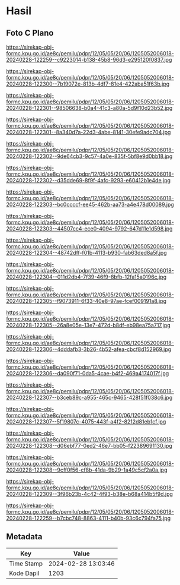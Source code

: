 # Hasil

## Foto C Plano

https://sirekap-obj-formc.kpu.go.id/ae8c/pemilu/pdpr/12/05/05/20/06/1205052006018-20240228-122259--c9223014-b138-45b8-96d3-e295120f0837.jpg

https://sirekap-obj-formc.kpu.go.id/ae8c/pemilu/pdpr/12/05/05/20/06/1205052006018-20240228-122300--7b19072e-813b-4df7-81e4-422aba51f63b.jpg

https://sirekap-obj-formc.kpu.go.id/ae8c/pemilu/pdpr/12/05/05/20/06/1205052006018-20240228-122301--98506638-b0a4-41c3-a80a-5d9f10d23b52.jpg

https://sirekap-obj-formc.kpu.go.id/ae8c/pemilu/pdpr/12/05/05/20/06/1205052006018-20240228-122301--8a340d7a-22d3-4abe-8141-30efe9adc704.jpg

https://sirekap-obj-formc.kpu.go.id/ae8c/pemilu/pdpr/12/05/05/20/06/1205052006018-20240228-122302--9de64cb3-9c57-4a0e-835f-5bf8e9d0bb18.jpg

https://sirekap-obj-formc.kpu.go.id/ae8c/pemilu/pdpr/12/05/05/20/06/1205052006018-20240228-122302--d35dde69-8f9f-4afc-9293-e60412b1e4de.jpg

https://sirekap-obj-formc.kpu.go.id/ae8c/pemilu/pdpr/12/05/05/20/06/1205052006018-20240228-122303--bc0ccccf-ee45-462b-aa73-a4e478d00089.jpg

https://sirekap-obj-formc.kpu.go.id/ae8c/pemilu/pdpr/12/05/05/20/06/1205052006018-20240228-122303--44507cc4-ece0-4094-9792-647d11e1d598.jpg

https://sirekap-obj-formc.kpu.go.id/ae8c/pemilu/pdpr/12/05/05/20/06/1205052006018-20240228-122304--48742dff-f01b-4113-b930-fab63ded8a5f.jpg

https://sirekap-obj-formc.kpu.go.id/ae8c/pemilu/pdpr/12/05/05/20/06/1205052006018-20240228-122304--011d2db4-7f39-46f9-8bfb-12fa15a0196c.jpg

https://sirekap-obj-formc.kpu.go.id/ae8c/pemilu/pdpr/12/05/05/20/06/1205052006018-20240228-122305--f9073911-6f33-40e8-97ae-fcef009191a8.jpg

https://sirekap-obj-formc.kpu.go.id/ae8c/pemilu/pdpr/12/05/05/20/06/1205052006018-20240228-122305--26a8e05e-13e7-472d-b8df-eb98ea75a717.jpg

https://sirekap-obj-formc.kpu.go.id/ae8c/pemilu/pdpr/12/05/05/20/06/1205052006018-20240228-122306--4dddafb3-3b26-4b52-afea-cbcf8d152969.jpg

https://sirekap-obj-formc.kpu.go.id/ae8c/pemilu/pdpr/12/05/05/20/06/1205052006018-20240228-122306--da090f71-0da5-4cae-b4f2-469a4174017f.jpg

https://sirekap-obj-formc.kpu.go.id/ae8c/pemilu/pdpr/12/05/05/20/06/1205052006018-20240228-122307--b3ceb89c-a955-465c-9465-428f51f038c6.jpg

https://sirekap-obj-formc.kpu.go.id/ae8c/pemilu/pdpr/12/05/05/20/06/1205052006018-20240228-122307--5f19807c-4075-443f-a4f2-8212d81eb1cf.jpg

https://sirekap-obj-formc.kpu.go.id/ae8c/pemilu/pdpr/12/05/05/20/06/1205052006018-20240228-122308--d06ebf77-0ed2-46e7-bb05-f22389691130.jpg

https://sirekap-obj-formc.kpu.go.id/ae8c/pemilu/pdpr/12/05/05/20/06/1205052006018-20240228-122308--9cff0f56-cf8b-41da-9b29-1a49c5cf2a0a.jpg

https://sirekap-obj-formc.kpu.go.id/ae8c/pemilu/pdpr/12/05/05/20/06/1205052006018-20240228-122309--3f96b23b-4c42-4f93-b38e-b68a414b5f9d.jpg

https://sirekap-obj-formc.kpu.go.id/ae8c/pemilu/pdpr/12/05/05/20/06/1205052006018-20240228-122259--b7cbc748-8863-4111-b40b-93c6c794fa75.jpg


## Metadata

| Key        | Value               |
| ---------- | ------------------- |
| Time Stamp | 2024-02-28 13:03:46 |
| Kode Dapil | 1203                |



